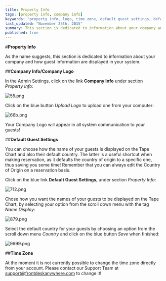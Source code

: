 ```yaml
---
title: Property Info
tags: [property info, company info]
keywords: "property info, logo, time zone, default guest settings, default guest county, guest settings, company info"
last_updated: "November 25th, 2015"
summary: This section is dedicated to information about your company and how guest information are displayed in your system.
published: true
---
```




#**Property Info**  

As the name suggests, this section is dedicated to information about your company and how guest information are displayed in your system.  

##**Company Info/Company Logo**  

 In the Admin Settings, click on the link **Company Info** under section _Property Info_:  
 
 ![55.png]({{site.baseurl}}/images/55.png)
 

 Click on the blue button _Upload Logo_ to upload one from your computer:  

![66b.png]({{site.baseurl}}/images/66b.png)



Your Company Logo will appear in all system communication to your guests!  

##**Default Guest Settings**  

You can choose how the name of your guests is displayed on the Tape Chart and also their default country. The latter is a useful shortcut when making reservation, as it defaults the country of origin to a specific one, thus saving you some time! Remember that you can always edit the Country of Origin on a reservation basis.  

 Click on the blue link **Default Guest Settings**, under section _Property Info_:  
 
![712.png]({{site.baseurl}}/images/712.png)
 
  Chose how you want the names of your guests to be displayed on the Tape Chart, by selecting your option from the scroll down menu with the tag _Name Display_:  
  
![879.png]({{site.baseurl}}/images/879.png)
  
  Select the default country for your guests by choosing an option from the scroll down menu _Country_ and click on the blue button _Save_ when finished:  
  
![9999.png]({{site.baseurl}}/images/9999.png)

   

##**Time Zone**  

At the moment it is not currently possible to change the time zone directly from your account. Please contact our Support Team at support@frontdeskanywhere.com to change it!
